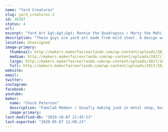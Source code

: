 ```yaml
---
name: "Yard Creatures"
slug: yard_creatures-2
id: 38367
status: 4
url: 
excerpt: "Yard Art &gt;&gt;&gt; Ronnie the Quadropuss / Marty the Mahi / Walter the Pelican"
description: "These guys are yard art made from mild steel. A design was drawn in Fusion360. That was loaded into the laser and cut from 1/4\" MDF and plywood to be used as templates for each part. The templates were clamped onto sheets of mild steel. A plasma cutter was used to cut the sheet metal. A couple hours with a grinder and they were ready for steel rods to be MIG welded on so that each piece can be inserted into the ground and stand on their own. I plan on promoting a moderate amount of surface rust before neutralizing it and painting with clear coat for long term protection against further weathering."
location: Unassigned
image-primary:
  thumbnail: http://makers.makerfaireorlando.com/wp-content/uploads/2017/10/20171013_175715-150x150.jpg
  medium: http://makers.makerfaireorlando.com/wp-content/uploads/2017/10/20171013_175715-300x225.jpg
  large: http://makers.makerfaireorlando.com/wp-content/uploads/2017/10/20171013_175715-1024x768.jpg
  full: http://makers.makerfaireorlando.com/wp-content/uploads/2017/10/20171013_175715.jpg
website: 
email: 
twitter: 
instagram: 
facebook: 
youtube: 
maker:
  name: "Chuck Peterson"
  description: "Familab Member / Usually making junk in metal shop, but also tend to spend way too much time with the laser, welder, plasma cutter and wood shop..."
  image-primary: 
last-modified-db: "2019-10-07 21:45:13"
last-exported: "2020-05-07 12:08:23"
---
```

